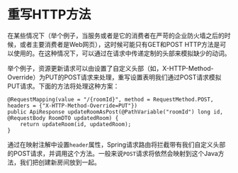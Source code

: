 # 重写HTTP方法

在某些情况下（举个例子，当服务或者是它的消费者在严苛的企业防火墙之后的时候，或者主要消费者是Web网页），这时候可能只有GET和POST HTTP方法是可以使用的。在这种情况下，可以通过在请求中传递定制的头部来模拟缺少的动词。

举个例子，资源更新请求可以由设置了自定义头部（如，X-HTTP-Method-Override）为PUT的POST请求来处理，重写设置表明我们通过POST请求模拟PUT请求。下面的方法将处理这种方案：

```
@RequestMapping(value = "/{roomId}", method = RequestMethod.POST, headers = {"X-HTTP-Method-Override=PUT"}) 
public ApiResponse updateRoomAsPost(@PathVariable("roomId") long id, @RequestBody RoomDTO updatedRoom) {		
	return updateRoom(id, updatedRoom); 
}
```

通过在映射注解中设置`header`属性，Spring请求路由将拦截带有我们自定义头部的POST请求，并调用这个方法。一般来说`POST`请求将依然会映射到这个Java方法，我们把创建新房间放到一起。

